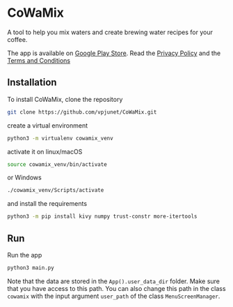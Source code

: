 # CoWaMix
A tool to help you mix waters and create brewing water recipes for your coffee.

The app is available on [Google Play Store](https://play.google.com/store).
Read the [Privacy Policy](../blob/master/app_info/privacy_policy/privacy_policy.md) and the [Terms and Conditions](../blob/master/app_info/terms_and_conditions/terms_and_conditions.md)

## Installation
To install CoWaMix, clone the repository
```bash
git clone https://github.com/vpjunet/CoWaMix.git
```
create a virtual environment
```bash
python3 -m virtualenv cowamix_venv
```
activate it on linux/macOS
```bash
source cowamix_venv/bin/activate
```
or Windows
```bash
./cowamix_venv/Scripts/activate
```
and install the requirements
```bash
python3 -m pip install kivy numpy trust-constr more-itertools
```

## Run
Run the app
```bash
python3 main.py
``` 
Note that the data are stored in the `App().user_data_dir` folder.
Make sure that you have access to this path.
You can also change this path in the class `cowamix` with the input argument `user_path`
of the class `MenuScreenManager`.

